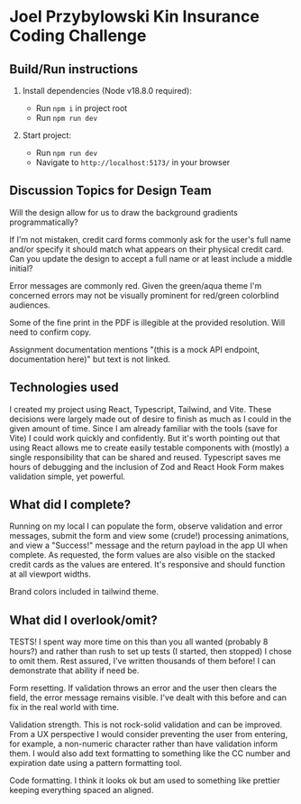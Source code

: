 # Joel Przybylowski Kin Insurance Coding Challenge

## Build/Run instructions 
1. Install dependencies (Node v18.8.0 required):
    - Run `npm i` in project root
    - Run `npm run dev`
   
2. Start project:
   - Run `npm run dev`
   - Navigate to `http://localhost:5173/` in your browser

## Discussion Topics for Design Team

Will the design allow for us to draw the background gradients programmatically?

If I'm not mistaken, credit card forms commonly ask for the user's full name and/or
specify it should match what appears on their physical credit card. Can you update the design to
accept a full name or at least include a middle initial?

Error messages are commonly red. Given the green/aqua theme I'm concerned errors
may not be visually prominent for red/green colorblind audiences.

Some of the fine print in the PDF is illegible at the provided resolution. Will need to confirm copy.

Assignment documentation mentions "(this is a mock API endpoint, documentation here)" but text is not linked.


## Technologies used

I created my project using React, Typescript, Tailwind, and Vite. These decisions
were largely made out of desire to finish as much as I could in the given amount
of time. Since I am already familiar with the tools (save for Vite) I could work quickly and confidently.
But it's worth pointing out that using React allows me to create easily testable components with (mostly) a single
responsibility that can be shared and reused. Typescript saves me hours of debugging and the inclusion of Zod
and React Hook Form makes validation simple, yet powerful.

## What did I complete?
Running on my local I can populate the form, observe validation and error messages, submit the form and view
some (crude!) processing animations, and view a "Success!" message and the return payload in the app UI when complete. As requested,
the form values are also visible on the stacked credit cards as the values are entered. It's responsive and should function at all
viewport widths.

Brand colors included in tailwind theme.

## What did I overlook/omit?
TESTS! I spent way more time on this than you all wanted (probably 8 hours?) and rather than rush to set up tests (I started, then stopped)
I chose to omit them. Rest assured, I've written thousands of them before! I can demonstrate that ability if need be.

Form resetting. If validation throws an error and the user then clears the field, the error message remains visible. I've dealt with this
before and can fix in the real world with time.

Validation strength. This is not rock-solid validation and can be improved. From a UX perspective I would consider
preventing the user from entering, for example, a non-numeric character rather than have validation inform them.
I would also add text formatting to something like the CC number and expiration date using a pattern formatting tool.

Code formatting. I think it looks ok but am used to something like prettier keeping everything spaced an aligned.